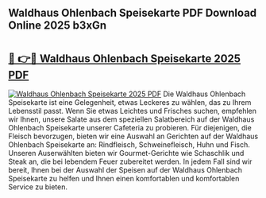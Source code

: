 ## Waldhaus Ohlenbach Speisekarte PDF Download Online 2025 b3xGn

# <h2><a href="http://gc8m2u.nevu.top/?p=Waldhaus+Ohlenbach+Speisekarte">🔗 👉🔴 Waldhaus Ohlenbach Speisekarte 2025 PDF</a></h2>

[![Waldhaus Ohlenbach Speisekarte 2025 PDF](https://i.imgur.com/dBaPXMq.png)](http://gc8m2u.nevu.top/?p=Waldhaus+Ohlenbach+Speisekarte)
Die Waldhaus Ohlenbach Speisekarte ist eine Gelegenheit, etwas Leckeres zu wählen, das zu Ihrem Lebensstil passt. Wenn Sie etwas Leichtes und Frisches suchen, empfehlen wir Ihnen, unsere Salate aus dem speziellen Salatbereich auf der Waldhaus Ohlenbach Speisekarte unserer Cafeteria zu probieren. Für diejenigen, die Fleisch bevorzugen, bieten wir eine Auswahl an Gerichten auf der Waldhaus Ohlenbach Speisekarte an: Rindfleisch, Schweinefleisch, Huhn und Fisch. Unseren Auserwählten bieten wir Gourmet-Gerichte wie Schaschlik und Steak an, die bei lebendem Feuer zubereitet werden. In jedem Fall sind wir bereit, Ihnen bei der Auswahl der Speisen auf der Waldhaus Ohlenbach Speisekarte zu helfen und Ihnen einen komfortablen und komfortablen Service zu bieten.
